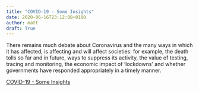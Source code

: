 ```yaml
---
title: "COVID-19 - Some Insights"
date: 2020-06-16T23:12:08+0100
author: matt
draft: True
---
```

There remains much debate about Coronavirus and the many ways in which it has affected, is affecting and will affect societies: for example, the death tolls so far and in future, ways to suppress its activity, the value of testing, tracing and monitoring, the economic impact of ‘lockdowns’ and whether governments have responded appropriately in a timely manner.

[ COVID-19 - Some Insights ]( https://www.selectx.co.uk/covid-19-some-insights/ )

